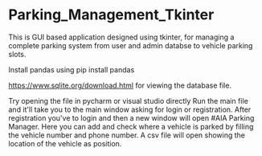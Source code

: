 # Parking_Management_Tkinter
This is GUI based application designed using tkinter, for managing a complete parking system from user and admin databse to vehicle parking slots.

Install pandas using pip install pandas

https://www.sqlite.org/download.html    for viewing the database file.

Try opening the file in pycharm or visual studio directly 
Run the main file and it'll take you to the main window asking for login or registration. 
After registration you've to login and then a new window will open #AIA Parking Manager. 
Here you can add and check where a vehicle is parked by filling the vehicle number and phone number. 
A csv file will open showing the location of the vehicle as position.
